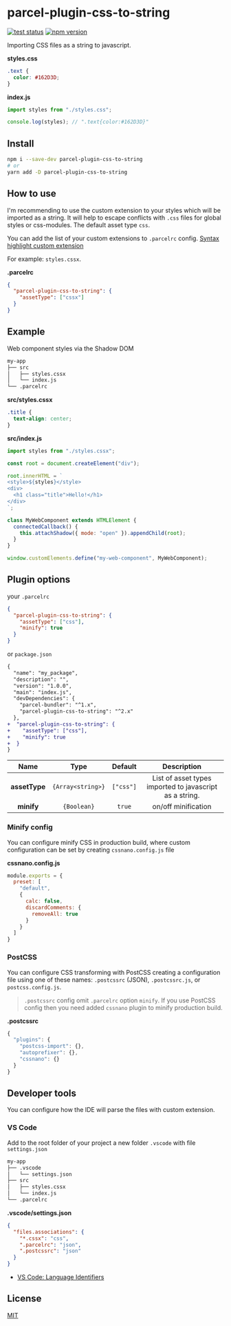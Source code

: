 # parcel-plugin-css-to-string

[![test status](https://github.com/shoonia/parcel-plugin-css-to-string/workflows/test/badge.svg)](https://github.com/shoonia/parcel-plugin-css-to-string/actions)
[![npm version](https://img.shields.io/npm/v/parcel-plugin-css-to-string.svg)](https://www.npmjs.com/package/parcel-plugin-css-to-string)

Importing CSS files as a string to javascript.

**styles.css**
```css
.text {
  color: #162D3D;
}
```
**index.js**
```js
import styles from "./styles.css";

console.log(styles); // ".text{color:#162D3D}"
```

## Install
```bash
npm i --save-dev parcel-plugin-css-to-string
# or
yarn add -D parcel-plugin-css-to-string
```

## How to use
I'm recommending to use the custom extension to your styles which will be imported as a string. It will help to escape conflicts with `.css` files for global styles or css-modules. The default asset type `css`.

You can add the list of your custom extensions to `.parcelrc` config. [Syntax highlight custom extension](#developer-tools)

For example: `styles.cssx`.

**.parcelrc**
```json
{
  "parcel-plugin-css-to-string": {
    "assetType": ["cssx"]
  }
}
```

## Example
Web component styles via the Shadow DOM
```bash
my-app
├── src
│   ├── styles.cssx
│   └── index.js
└── .parcelrc
```

**src/styles.cssx**
```css
.title {
  text-align: center;
}
```
**src/index.js**
```js
import styles from "./styles.cssx";

const root = document.createElement("div");

root.innerHTML = `
<style>${styles}</style>
<div>
  <h1 class="title">Hello!</h1>
</div>
`;

class MyWebComponent extends HTMLElement {
  connectedCallback() {
    this.attachShadow({ mode: "open" }).appendChild(root);
  }
}

window.customElements.define("my-web-component", MyWebComponent);
```

## Plugin options

your `.parcelrc`
```json
{
  "parcel-plugin-css-to-string": {
    "assetType": ["css"],
    "minify": true
  }
}
```
or `package.json`
```diff
{
  "name": "my_package",
  "description": "",
  "version": "1.0.0",
  "main": "index.js",
  "devDependencies": {
    "parcel-bundler": "^1.x",
    "parcel-plugin-css-to-string": "^2.x"
  },
+  "parcel-plugin-css-to-string": {
+    "assetType": ["css"],
+    "minify": true
+  }
}
```

|    Name          |   Type            | Default    | Description |
|:----------------:|:-----------------:|:----------:|:-----------:|
| **assetType**    | `{Array<string>}` |  `["css"]` | List of asset types imported to javascript as a string.
|  **minify**      | `{Boolean}`       |  `true`    | on/off minification

### Minify config
You can configure minify CSS in production build, where custom configuration can be set by creating `cssnano.config.js` file

**cssnano.config.js**
```js
module.exports = {
  preset: [
    "default",
    {
      calc: false,
      discardComments: {
        removeAll: true
      }
    }
  ]
}
```

### PostCSS
You can configure CSS transforming with PostCSS creating a configuration file using one of these names: `.postcssrc` (JSON), `.postcssrc.js`, or `postcss.config.js`.

> `.postcssrc` config omit `.parcelrc` option `minify`.
> If you use PostCSS config then you need added `cssnano` plugin to minify production build.

**.postcssrc**
```js
{
  "plugins": {
    "postcss-import": {},
    "autoprefixer": {},
    "cssnano": {}
  }
}
```

## Developer tools
You can configure how the IDE will parse the files with custom extension.

### VS Code
Add to the root folder of your project a new folder `.vscode` with file `settings.json`
```bash
my-app
├── .vscode
│   └── settings.json
├── src
│   ├── styles.cssx
│   └── index.js
└── .parcelrc
```
**.vscode/settings.json**
```json
{
  "files.associations": {
    "*.cssx": "css",
    ".parcelrc": "json",
    ".postcssrc": "json"
  }
}
```
- [VS Code: Language Identifiers](https://code.visualstudio.com/docs/languages/identifiers)

## License
[MIT](./LICENSE)
